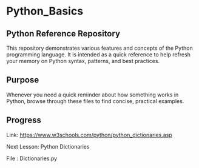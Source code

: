 # Python_Basics

## Python Reference Repository

This repository demonstrates various features and concepts of the Python programming language.
It is intended as a quick reference to help refresh your memory on Python syntax, patterns, and best practices.

## Purpose

Whenever you need a quick reminder about how something works in Python, browse through these files to find concise, practical examples.

## Progress

Link: <https://www.w3schools.com/python/python_dictionaries.asp>

Next Lesson: Python Dictionaries

File : Dictionaries.py
